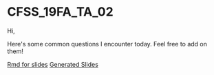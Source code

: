# CFSS_19FA_TA_02

Hi,

Here's some common questions I encounter today. Feel free to add on them!

[Rmd for slides](HW02_TA.Rmd)
[Generated Slides](HW02_TA.html)